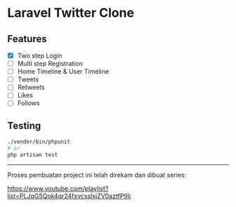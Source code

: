 # Laravel Twitter Clone

## Features

- [x] Two step Login
- [ ] Multi step Registration
- [ ] Home Timeline & User Timeline
- [ ] Tweets
- [ ] Retweets
- [ ] Likes
- [ ] Follows

## Testing

```bash
./vendor/bin/phpunit
# or
php artisan test
```

---

Proses pembuatan project ini telah direkam dan dibuat series:

https://www.youtube.com/playlist?list=PLJqG5Qok4qr24fxvcsslxjZV0aztfP9li
